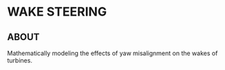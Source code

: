 # WAKE STEERING
## ABOUT
Mathematically modeling the effects of yaw misalignment on the wakes of turbines.
